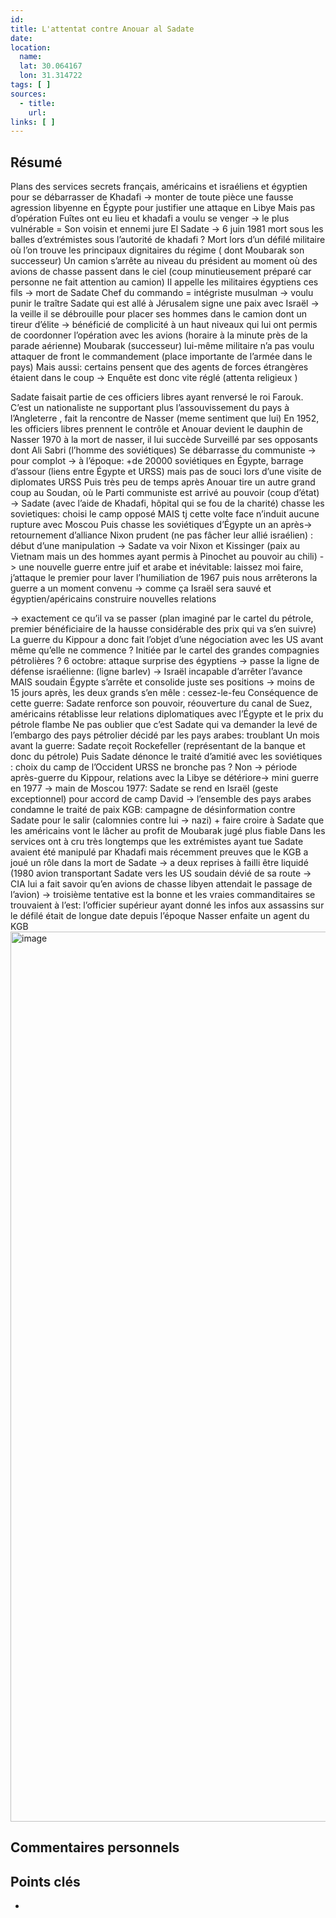 ```yaml
---
id: 
title: L'attentat contre Anouar al Sadate
date: 
location:
  name: 
  lat: 30.064167
  lon: 31.314722
tags: [ ]
sources:
  - title: 
    url: 
links: [ ]
---
```


## Résumé
Plans des services secrets français, américains et israéliens et égyptien pour se débarrasser de Khadafi -> monter de toute pièce une fausse agression libyenne en Égypte pour justifier une attaque en Libye 
Mais pas d’opération 
Fuîtes ont eu lieu et khadafi a voulu se venger -> le plus vulnérable = Son voisin et ennemi jure El Sadate 
-> 6 juin 1981 mort sous les balles d’extrémistes sous l’autorité de khadafi ? Mort lors d’un défilé militaire où l’on trouve les principaux dignitaires du régime ( dont Moubarak son successeur) 
Un camion s’arrête au niveau du président au moment où des avions de chasse passent dans le ciel (coup minutieusement préparé car personne ne fait attention au camion) 
Il appelle les militaires égyptiens ces fils -> mort de Sadate Chef du commando = intégriste musulman 
-> voulu punir le traître Sadate qui est allé à Jérusalem signe une paix avec Israël 
-> la veille il se débrouille pour placer ses hommes dans le camion dont un tireur d’élite -> bénéficié de complicité à un haut niveaux qui lui ont permis de coordonner l’opération avec les avions (horaire à la minute près de la parade aérienne) Moubarak (successeur) lui-même militaire n’a pas voulu attaquer de front le commandement (place importante de l’armée dans le pays) 
Mais aussi: certains pensent que des agents de forces étrangères étaient dans le coup -> Enquête est donc vite réglé (attenta religieux ) 

Sadate faisait partie de ces officiers libres ayant renversé le roi Farouk. C’est un nationaliste ne supportant plus l’assouvissement du pays à l’Angleterre , fait la rencontre de Nasser (meme sentiment que lui) 
En 1952, les officiers libres prennent le contrôle et Anouar devient le dauphin de Nasser 
1970 à la mort de nasser, il lui succède Surveillé par ses opposants dont Ali Sabri (l’homme des soviétiques) 
Se débarrasse du communiste -> pour complot -> à l’époque: +de 20000 soviétiques en Égypte, barrage d’assour (liens entre Égypte et URSS) mais pas de souci lors d’une visite de diplomates URSS Puis très peu de temps après Anouar tire un autre grand coup au Soudan, où le Parti communiste est arrivé au pouvoir (coup d’état) -> Sadate (avec l’aide de Khadafi, hôpital qui se fou de la charité) chasse les sovietiques: choisi le camp opposé MAIS tj cette volte face n’induit aucune rupture avec Moscou 
Puis chasse les soviétiques d’Égypte un an après-> retournement d’alliance 
Nixon prudent (ne pas fâcher leur allié israélien) : début d’une manipulation 
-> Sadate va voir Nixon et Kissinger (paix au Vietnam mais un des hommes ayant permis à Pinochet au pouvoir au chili) -> une nouvelle guerre entre juif et arabe et inévitable: laissez moi faire, j’attaque le premier pour laver l’humiliation de 1967 puis nous arrêterons la guerre a un moment convenu -> comme ça Israël sera sauvé et égyptien/apéricains construire nouvelles relations 

-> exactement ce qu’il va se passer (plan imaginé par le cartel du pétrole, premier bénéficiaire de la hausse considérable des prix qui va s’en suivre) 
La guerre du Kippour a donc fait l’objet d’une négociation avec les US avant même qu’elle ne commence ? Initiée par le cartel des grandes compagnies pétrolières ? 6 octobre: attaque surprise des égyptiens -> passe la ligne de défense israélienne: (ligne barlev) -> Israël incapable d’arrêter l’avance MAIS soudain Égypte s’arrête et consolide juste ses positions 
-> moins de 15 jours après, les deux grands s’en mêle : cessez-le-feu 
Conséquence de cette guerre: Sadate renforce son pouvoir, réouverture du canal de Suez, américains rétablisse leur relations diplomatiques avec l’Égypte et le prix du pétrole flambe 
Ne pas oublier que c’est Sadate qui va demander la levé de l’embargo des pays pétrolier décidé par les pays arabes: troublant 
Un mois avant la guerre: Sadate reçoit Rockefeller (représentant de la banque et donc du pétrole) 
Puis Sadate dénonce le traité d’amitié avec les soviétiques : choix du camp de l’Occident 
URSS ne bronche pas ? Non -> période après-guerre du Kippour, relations avec la Libye se détériore-> mini guerre en 1977 -> main de Moscou 
1977: Sadate se rend en Israël (geste exceptionnel) pour accord de camp David -> l’ensemble des pays arabes condamne le traité de paix 
KGB: campagne de désinformation contre Sadate pour le salir (calomnies contre lui -> nazi) + faire croire à Sadate que les américains vont le lâcher au profit de Moubarak jugé plus fiable 
Dans les services ont à cru très longtemps que les extrémistes ayant tue Sadate avaient été manipulé par Khadafi mais récemment preuves que le KGB a joué un rôle dans la mort de Sadate 
-> a deux reprises à failli être liquidé (1980 avion transportant Sadate vers les US soudain dévié de sa route -> CIA lui a fait savoir qu’en avions de chasse libyen attendait le passage de l’avion) 
-> troisième tentative est la bonne et les vraies commanditaires se trouvaient à l’est: l’officier supérieur ayant donné les infos aux assassins sur le défilé était de longue date depuis l’époque Nasser enfaite un agent du KGB<img width="1213" height="1424" alt="image" src="https://github.com/user-attachments/assets/fc8877cc-2f9d-47a2-b0a4-7ec69c3cb598" />


## Commentaires personnels


## Points clés
- 
